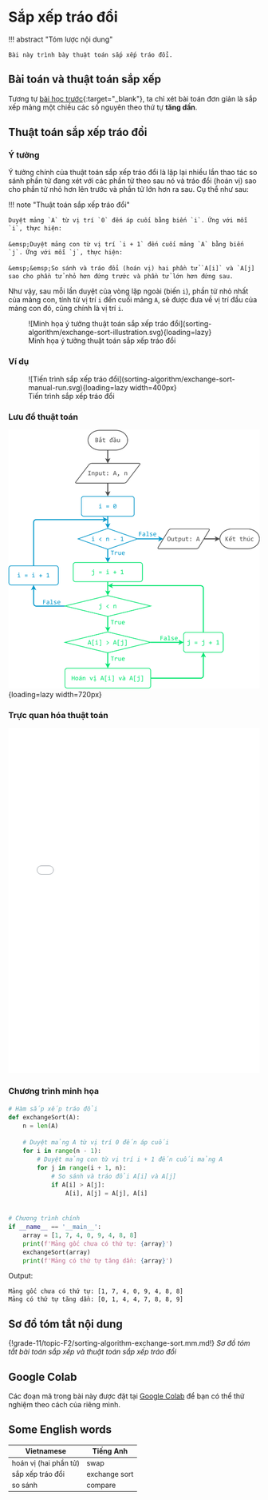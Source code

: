 # Sắp xếp tráo đổi

!!! abstract "Tóm lược nội dung"

    Bài này trình bày thuật toán sắp xếp tráo đổi.

## Bài toán và thuật toán sắp xếp

Tương tự [bài học trước](../topic-F2/sorting-algorithm-selection-sort.md/#bai-toan-va-thuat-toan-sap-xep){:target="_blank"}, ta chỉ xét bài toán đơn giản là sắp xếp mảng một chiều các số nguyên theo thứ tự **tăng dần**.

## Thuật toán sắp xếp tráo đổi

### Ý tưởng

Ý tưởng chính của thuật toán sắp xếp tráo đổi là lặp lại nhiều lần thao tác so sánh phần tử đang xét với các phần tử theo sau nó và tráo đổi (hoán vị) sao cho phần tử nhỏ hơn lên trước và phần tử lớn hơn ra sau. Cụ thể như sau:

!!! note "Thuật toán sắp xếp tráo đổi"

    Duyệt mảng `A` từ vị trí `0` đến áp cuối bằng biến `i`. Ứng với mỗi `i`, thực hiện:

    &emsp;Duyệt mảng con từ vị trí `i + 1` đến cuối mảng `A` bằng biến `j`. Ứng với mỗi `j`, thực hiện:
    
    &emsp;&emsp;So sánh và tráo đổi (hoán vị) hai phần tử `A[i]` và `A[j] sao cho phần tử nhỏ hơn đứng trước và phần tử lớn hơn đứng sau.

Như vậy, sau mỗi lần duyệt của vòng lặp ngoài (biến `i`), phần tử nhỏ nhất của mảng con, tính từ vị trí `i` đến cuối mảng `A`, sẽ được đưa về vị trí đầu của mảng con đó, cũng chính là vị trí `i`. 

<figure markdown="span">
![Minh họa ý tưởng thuật toán sắp xếp tráo đổi](sorting-algorithm/exchange-sort-illustration.svg){loading=lazy}
<figcaption>Minh họa ý tưởng thuật toán sắp xếp tráo đổi</figcaption>
</figure>

### Ví dụ

<figure markdown="span">
![Tiến trình sắp xếp tráo đổi](sorting-algorithm/exchange-sort-manual-run.svg){loading=lazy width=400px}
<figcaption>Tiến trình sắp xếp tráo đổi</figcaption>
</figure>

### Lưu đồ thuật toán

![Lưu đồ thuật toán sắp xếp tráo đổi](sorting-algorithm/exchange-sort-flowchart.svg){loading=lazy width=720px}

### Trực quan hóa thuật toán

<div>
    <iframe width="100%" height="690px" frameBorder=0 src="../visualize/exchange-sort.html"></iframe>
</div>   

### Chương trình minh họa

``` py linenums="1"
# Hàm sắp xếp tráo đổi
def exchangeSort(A):
    n = len(A)

    # Duyệt mảng A từ vị trí 0 đến áp cuối
    for i in range(n - 1):
        # Duyệt mảng con từ vị trí i + 1 đến cuối mảng A
        for j in range(i + 1, n):
            # So sánh và tráo đổi A[i] và A[j]
            if A[i] > A[j]:
                A[i], A[j] = A[j], A[i]


# Chương trình chính
if __name__ == '__main__':
    array = [1, 7, 4, 0, 9, 4, 8, 8]
    print(f'Mảng gốc chưa có thứ tự: {array}')
    exchangeSort(array)
    print(f'Mảng có thứ tự tăng dần: {array}')
```

Output:

```pycon
Mảng gốc chưa có thứ tự: [1, 7, 4, 0, 9, 4, 8, 8]
Mảng có thứ tự tăng dần: [0, 1, 4, 4, 7, 8, 8, 9]
```

## Sơ đồ tóm tắt nội dung

{!grade-11/topic-F2/sorting-algorithm-exchange-sort.mm.md!}
*Sơ đồ tóm tắt bài toán sắp xếp và thuật toán sắp xếp tráo đổi*

## Google Colab

Các đoạn mã trong bài này được đặt tại <a href="https://colab.research.google.com/drive/1dg_zTANTcBFwKDcV3MdsN5Ksw2Hy9fr_?usp=sharing" target="_blank">Google Colab</a> để bạn có thể thử nghiệm theo cách của riêng mình.

## Some English words

| Vietnamese | Tiếng Anh | 
| --- | --- |
| hoán vị (hai phần tử) | swap |
| sắp xếp tráo đổi | exchange sort |
| so sánh | compare |